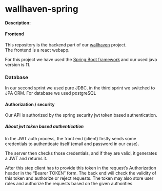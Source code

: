 # wallhaven-spring






#### Description:

#### Frontend 

This repository is the backend part of our <a href="https://github.com/maryn1421/wallhaven">wallhaven</a> project. <br>
The frontend is a react webapp.


For this project we have used the <a href="https://spring.io/projects/spring-boot">Spring Boot framework</a> and our used java version is 11. <br>

### Database

In our second sprint we used pure JDBC, in the third sprint we switched to JPA ORM. For database we used postgreSQL  

#### Authorization / security

Our API is authorized by the spring security jwt token based authentication.

##### About jwt token based authentication

In the JWT auth process, the front end (client) firstly sends some credentials to authenticate itself (email and password in our case).

The server  then checks those credentials, and if they are valid, it generates a JWT and returns it.

After this step client has to provide this token in the request’s Authorization header in the “Bearer TOKEN” form. The back end will check the validity of this token and authorize or reject requests. The token may also store user roles and authorize the requests based on the given authorities.
